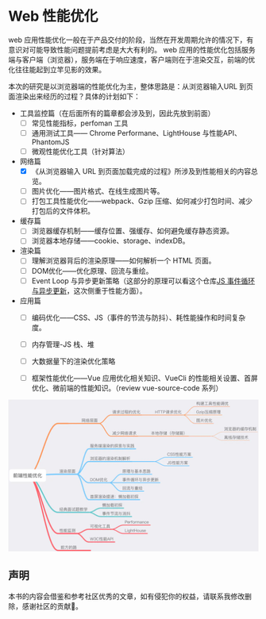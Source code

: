 # Web 性能优化

web 应用性能优化一般在于产品交付的阶段，当然在开发周期允许的情况下，有意识对可能导致性能问题提前考虑是大大有利的。 web 应用的性能优化包括服务端与客户端（浏览器），服务端在于响应速度，客户端则在于渲染交互，前端的优化往往能起到立竿见影的效果。

本次的研究是以浏览器端的性能优化为主，整体思路是：从浏览器输入URL 到页面渲染出来经历的过程？具体的计划如下：

- 工具监控篇（在后面所有的篇章都会涉及到，因此先放到前面）
  - [ ] 常见性能指标，perfoman 工具
  - [ ] 通用测试工具—— Chrome Performane、LightHouse 与性能API、PhantomJS
  <!-- - [ ] （穿插内存管理，？） -->
  - [ ] 微观性能优化工具（针对算法）
- 网络篇
  - [x] 《从浏览器输入 URL 到页面加载完成的过程》所涉及到性能相关的内容总览。
  - [ ] 图片优化——图片格式、在线生成图片等。
  - [ ] 打包工具性能优化——webpack、Gzip 压缩、如何减少打包时间、减少打包后的文件体积。
- 缓存篇
  - [ ] 浏览器缓存机制——缓存位置、强缓存、如何避免缓存静态资源。
  - [ ] 浏览器本地存储——cookie、storage、indexDB。
- 渲染篇
  - [ ] 理解浏览器背后的渲染原理——如何解析一个 HTML 页面。
  - [ ] DOM优化——优化原理、回流与重绘。
  - [ ] Event Loop 与异步更新策略（这部分的原理可以看这个仓库[JS 事件循环与异步更新](https://jecyu.github.io/JS-Event-Loop/)，这次侧重于性能方面）。
- 应用篇
  - [ ] 编码优化——CSS、JS（事件的节流与防抖）、耗性能操作和时间复杂度。
  - [ ] 内存管理-JS 栈、堆
  - [ ] 大数据量下的渲染优化策略
  - [ ] 框架性能优化——Vue 应用优化相关知识、VueCli 的性能相关设置、首屏优化、微前端的性能知识。（review vue-source-code 系列）


<!-- 每部分都要对应的文章讲解。 -->
<!-- 相信使用过 Vue 开发应用的同学，肯定用过 nextTick 这个手法来处理异步视图更新的问题，例如获取一个。我以前也常常用 vue nextTick 这么做，由于我并不明白为什么要这么做，导致就是有时候管用，有时候不管用。不管用的时候，于是我去 Google 了一番 “nextTick”，看到不少文章里都提到了<strong>事件循环</strong>，提到**宏任务**，**微任务**这些？一头雾水，当时我妄图想通过一两篇文章来快速搞懂这些东西，结果后面很快又忘了。

归根结底，还是我的计算基础不够扎实。而事件循环系对于前端er 来说，是非常重要的。于是，今次我就这方面的内容，从计算机 CPU 的相关基础知识到浏览器层面的事件循环系统梳理，希望给对事件循环理解不够透彻的同学带来点帮助。当然，在此也非常感谢网上的优秀文章、视频等资源，让我节省不少学习的时间。

本电子书的目标是让前端开发者知道什么是进程与线程、浏览器的JS 单线程机制等，当他写代码的时候，能够预知异步代码的运行时机及如何使用异步的代码来实现业务功能，视图 DOM 的更新。本书内容分享围绕着三部分：事件循环，异步，DOM 渲染。

- Given
一个对事件循环半懂不懂的人🚶
- When
当他🚶看完并练习本电子书后
- Then
  - 他能够把`Given/When/Then`的套路学会。
  - 他能够描述出并发及并行的区别。、
  - 他清晰地描述出进程与线程的区别以及 JS 单线程带来的好处。
  - 当他写代码的时候，他能够预知异步代码的运行时机及如何使用异步的代码来实现业务功能，DOM 的更新。
  - 他知道什么情况下浏览器会阻塞页面，当遇到页面卡顿时，他能够使用浏览器性能监测工具定位原因。 -->
![](.vuepress/public/assets/2020-06-03-10-28-17-think-roadmap-02.png)

<!-- ## 章节目录

为了让同学们系统地理解事件循环的知识，分为栈和队列、CPU、浏览器、事件循环、Vue、chrome 性能六个章节，如下图：

**第一章：回顾硬核知识：栈、队列**

讲解了栈和队列的相关概念以及它们的基本用法，为后面的知识打下基础。

**第二章：说说 CPU 层面的运作**

描述了下CPU线程、进程、阻塞、非阻塞、并发、并行、i/o 读写。

**第三章：谈谈浏览器背后的运行机制**

详细讲解了浏览器背后的运作原理，从浏览器多进程架构到浏览器内核的组成部分。

**第四章：深入剖析 JS 事件循环原理**

讲解了从 Event loop 谈 JS 的运行机制到 宏任务（macrotask）与微任务（microtask）。

**第五章：Vue 异步更新策略：nextTick**

结合 Vue 的响应式源码，主要讲解了 Vue 是如何异步更新DOM的。

**第六章：扩展应用：chrome 性能监测**

结合前面几章学到的知识，分析下如何使用 chrome 性能监测工具。 -->


## 声明

本书的内容会借鉴和参考社区优秀的文章，如有侵犯你的权益，请联系我修改删除，感谢社区的贡献🙏。